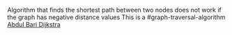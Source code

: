 Algorithm that finds the shortest path between two nodes
does not work if the graph has negative distance values
This is a #graph-traversal-algorithm
[Abdul Bari Dijkstra](https://www.youtube.com/watch?v=XB4MIexjvY0&list=PLL_Rr0-eLWmOMccWWU5CL_suJRjGaZdxq&index=3)
